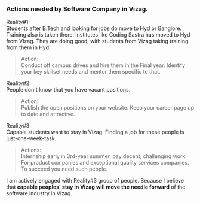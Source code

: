 ### Actions needed by Software Company in Vizag.

Reality#1:   
Students after B.Tech and looking for jobs do move to Hyd or Banglore. Training also is taken there. Institutes like Coding Sastra has moved to Hyd from Vizag. They are doing good, with students from Vizag taking training from them in Hyd.   
   
> Action:  
> Conduct off campus drives and hire them in the Final year. Identify your key skillset needs and mentor them specific to that.  
  

Reality#2:  
People don't know that you have vacant positions.  
  
> Action:   
> Publish the open positions on your website. Keep your career page up to date and attractive.
   
Reality#3:  
Capable students want to stay in Vizag. Finding a job for these people is just-one-week-task.   
   
> Actions:   
> Internship early in 3rd-year summer, pay decent, challenging work. For product companies and exceptional quality services companies. To succeed you need such people.   
    
I am actively engaged with Reality#3 group of people. Because I believe that **capable peoples' stay in Vizag will move the  needle forward** of the software industry in Vizag.   
   

